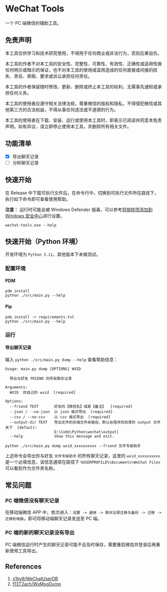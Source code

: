 # WeChat Tools
一个 PC 端微信的辅助工具。

## 免责声明

本工具仅供学习和技术研究使用，不得用于任何商业或非法行为，否则后果自负。

本工具的作者不对本工具的安全性、完整性、可靠性、有效性、正确性或适用性做任何明示或暗示的保证，也不对本工具的使用或滥用造成的任何直接或间接的损失、责任、索赔、要求或诉讼承担任何责任。

本工具的作者保留随时修改、更新、删除或终止本工具的权利，无需事先通知或承担任何义务。

本工具的使用者应遵守相关法律法规，尊重微信的版权和隐私，不得侵犯微信或其他第三方的合法权益，不得从事任何违法或不道德的行为。

本工具的使用者在下载、安装、运行或使用本工具时，即表示已阅读并同意本免责声明。如有异议，请立即停止使用本工具，并删除所有相关文件。

## 功能清单

- [x] 导出聊天记录
- [ ] 分析聊天记录

## 快速开始
在 Release 中下载可执行文件后，在命令行中，切换到可执行文件所在路径下，执行如下命令即可查看使用帮助。

**注意：** 运行时可能会被 Windows Defender 报毒，可以参考[将排除项添加到 Windows 安全中心](https://support.microsoft.com/zh-cn/windows/%E5%B0%86%E6%8E%92%E9%99%A4%E9%A1%B9%E6%B7%BB%E5%8A%A0%E5%88%B0-windows-%E5%AE%89%E5%85%A8%E4%B8%AD%E5%BF%83-811816c0-4dfd-af4a-47e4-c301afe13b26)进行设置。
```
wechat-tools.exe --help
```

## 快速开始（Python 环境）
开发环境为 `Python 3.11`，其他版本下未做测试。

### 配置环境
#### PDM
```
pdm install
python ./src/main.py --help
```

#### Pip
```
pdm install -r requirements.txt
python ./src/main.py --help
```

### 运行

#### 导出聊天记录
输入 `python ./src/main.py dump --help` 查看帮助信息：
```
Usage: main.py dump [OPTIONS] WXID

  导出与好友 FRIEND 的所有聊天记录

Arguments:
  WXID  你自己的 wxid  [required]

Options:
  --friend TEXT       好友的【微信名】或是【备注】  [required]
  --json / --no-json  以 json 格式导出  [required]
  --csv / --no-csv    以 csv 格式导出  [required]
  --output-dir TEXT   导出文件的存储文件夹路径，默认在程序同目录的 output 文件夹下  [default:
                      D:\Code\Python\wechat\output]
  --help              Show this message and exit.
```
```
python ./src/main.py dump wxid_xxxxxxxxxx --friend 文件专偷助手
```
上述命令会导出你与好友 `文件专偷助手` 的所有聊天记录，这里的 `wxid_xxxxxxxxxx` 是一个必填信息，该信息通常在路径下 `%USERPROFILE%\Documents\WeChat Files` 可以看到作为文件夹名称。

## 常见问题
### PC 端微信没有聊天记录
在移动端微信 APP 中，依次进入：`设置 -> 通用 -> 聊天记录迁移与备份 -> 迁移 -> 迁移到电脑`，即可将移动端聊天记录发送至 PC 端。

### PC 端的新的聊天记录没有导出
PC 端微信运行时产生的聊天记录可能不会及时保存，需要重启微信并登录后再重新使用工具导出。

## References

1. [x1hy9/WeChatUserDB](https://github.com/x1hy9/WeChatUserDB)
2. [f13T2ach/WxMsgDump](https://github.com/f13T2ach/WxMsgDump)